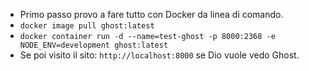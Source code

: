 * Primo passo provo a fare tutto con Docker da linea di comando.
* `docker image pull ghost:latest`
* `docker container run -d --name=test-ghost -p 8000:2368 -e NODE_ENV=development ghost:latest`
* Se poi visito il sito: `http://localhost:8000` se Dio vuole vedo Ghost.